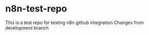 # n8n-test-repo
This is a test repo for testing n8n github integration
Changes from development branch
